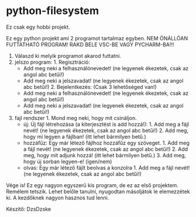 # python-filesystem

Ez csak egy hobbi projekt.

Ez egy python projekt ami 2 programot tartalmaz egyben.
NEM ÖNÁLLÓAN FUTTATHATÓ PROGRAM!
RAKD BELE VSC-BE VAGY PYCHARM-BA!!!
 
1. Válaszd ki melyik programot akarod futtatni.
  1. jelszo program:
    1. Regisztráció:
      - Add meg neki a felhasználónevedet! (ne legyenek ékezetek, csak az angol abc betűi!)
      - Add meg neki a jelszavadat! (ne legyenek ékezetek, csak az angol abc betűi!)
    2. Bejelentkezés:
      (Csak 3 lehetőséged van!)
      - Add meg neki a felhasználónevedet! (ne legyenek ékezetek, csak az angol abc betűi!)
      - Add meg neki a jelszavadat! (ne legyenek ékezetek, csak az angol abc betűi!) 
  2. fajl rendszer
    1. Mond meg neki, hogy mit csináljon.
      - új: Új fájl létrehozása (a kiterjesztést is add hozzá!):
            1. Add meg a fájl nevét! (ne legyenek ékezetek, csak az angol abc betűi!)
            2. Add meg, hogy mi legyen a fájlban! (itt lehet bármilyen betű.)
      - hozzáfűz: Egy már létező fájlhoz hozzáfűz egy szöveget.
            1. Add meg a fájl nevét! (ne legyenek ékezetek, csak az angol abc betűi!)
            2. Add meg, hogy mit adjunk hozzá! (itt lehet bármilyen betű.)
            3. Add meg, hogy új sorban legyen-e! (igen/nem)
      - olvas: Egy már létező fájlt beolvas a konzolra
            1. Add meg a fájl nevét! (ne legyenek ékezetek, csak az angol abc betűi!)
          
Vége is!
Ez egy nagyon egyszerű kis program, de ez az első projektem.
Remélem tetszik.
Lehet belőle tanulni, nyugodtan másoljátok le elemezzétek ki.
A kezdőknek nagyon hasznos tud lenni.

Készítő: DzsDzske
